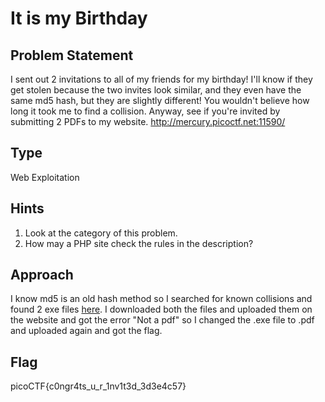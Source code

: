 # It is my Birthday

## Problem Statement

I sent out 2 invitations to all of my friends for my birthday! I'll know if they get stolen because the two invites look similar, and they even have the same md5 hash, but they are slightly different! You wouldn't believe how long it took me to find a collision. Anyway, see if you're invited by submitting 2 PDFs to my website. http://mercury.picoctf.net:11590/

## Type

Web Exploitation

## Hints

1. Look at the category of this problem.
2. How may a PHP site check the rules in the description?

## Approach

I know md5 is an old hash method so I searched for known collisions and found 2 exe files [here](https://www.mscs.dal.ca/~selinger/md5collision/).
I downloaded both the files and uploaded them on the website and got the error "Not a pdf" so I changed the .exe file to .pdf and uploaded again and got the flag.

## Flag

picoCTF{c0ngr4ts_u_r_1nv1t3d_3d3e4c57}